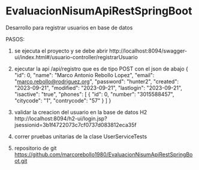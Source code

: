 # EvaluacionNisumApiRestSpringBoot
Desarrollo para registrar usuarios en base de datos

PASOS:
1. se ejecuta el proyecto y se debe abrir 
   http://localhost:8094/swagger-ui/index.html#/usuario-controller/registrarUsuario
   
2. ejecutar la api /api/registro que es de tipo POST con el json de abajo
   {
  "id": 0,
  "name": "Marco Antonio Rebollo Lopez",
  "email": "marco.rebollo@rodriguez.org",
  "password": "hunter2",
  "created": "2023-09-21",
  "modified": "2023-09-21",
  "lastlogin": "2023-09-21",
  "isactive": "true",
  "phones": [
    {
      "id": 0,
      "number": "3015588457",
      "citycode": "1",
      "contrycode": "57"
    }
  ]
}
   

3. validar la creacion del usuario en la base de datos H2
   http://localhost:8094/h2-ui/login.jsp?jsessionid=3b1f4722073c7cf0737d083812eca35f
   
   

4. correr pruebas unitarias de la clase
   UserServiceTests


5. repositorio de git
   https://github.com/marcorebollo1980/EvaluacionNisumApiRestSpringBoot.git
